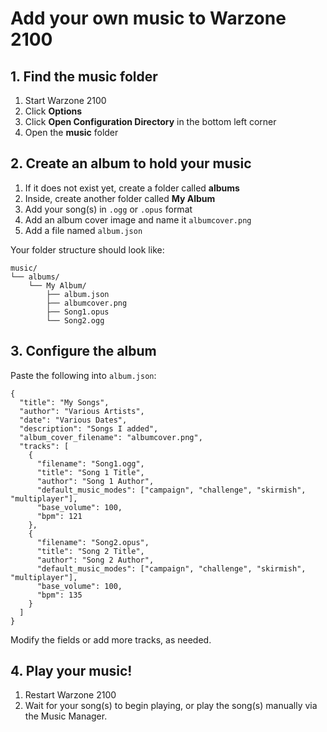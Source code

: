 # Add your own music to Warzone 2100

## 1. Find the music folder
1.  Start Warzone 2100
2.  Click **Options**
3.  Click **Open Configuration Directory** in the bottom left corner
4.  Open the **music** folder

## 2. Create an album to hold your music

1.  If it does not exist yet, create a folder called **albums**
2.  Inside, create another folder called **My Album**
3.  Add your song(s) in `.ogg` or `.opus` format
4.  Add an album cover image and name it `albumcover.png`
5.  Add a file named `album.json`

Your folder structure should look like:
```
music/
└── albums/
    └── My Album/
        ├── album.json
        ├── albumcover.png
        ├── Song1.opus
        └── Song2.ogg
```
## 3. Configure the album

Paste the following into `album.json`:
```
{
  "title": "My Songs",
  "author": "Various Artists",
  "date": "Various Dates",
  "description": "Songs I added",
  "album_cover_filename": "albumcover.png",
  "tracks": [
    {
      "filename": "Song1.ogg",
      "title": "Song 1 Title",
      "author": "Song 1 Author",
      "default_music_modes": ["campaign", "challenge", "skirmish", "multiplayer"],
      "base_volume": 100,
      "bpm": 121
    },
    {
      "filename": "Song2.opus",
      "title": "Song 2 Title",
      "author": "Song 2 Author",
      "default_music_modes": ["campaign", "challenge", "skirmish", "multiplayer"],
      "base_volume": 100,
      "bpm": 135
    }
  ]
}
```
Modify the fields or add more tracks, as needed.

## 4. Play your music!

1.  Restart Warzone 2100
2.  Wait for your song(s) to begin playing, or play the song(s) manually via the Music Manager.
